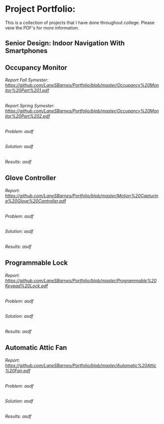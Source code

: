 # Project Portfolio:
This is a collection of projects that I have done throughout college. Please veiw the PDF's for more information.

## Senior Design: Indoor Navigation With Smartphones


## Occupancy Monitor
###### Report Fall Symester: https://github.com/LaneSBarnes/Portfolio/blob/master/Occupancy%20Monitor%20Part%201.pdf
###### Report Spring Symester: https://github.com/LaneSBarnes/Portfolio/blob/master/Occupancy%20Monitor%20Part%202.pdf
###### Problem: asdf
###### Solution: asdf
###### Results: asdf

## Glove Controller
###### Report: https://github.com/LaneSBarnes/Portfolio/blob/master/Motion%20Capturing%20Glove%20Controller.pdf
###### Problem: asdf
###### Solution: asdf
###### Results: asdf

## Programmable Lock
###### Report: https://github.com/LaneSBarnes/Portfolio/blob/master/Programmable%20Keypad%20Lock.pdf
###### Problem: asdf
###### Solution: asdf
###### Results: asdf

## Automatic Attic Fan
###### Report: https://github.com/LaneSBarnes/Portfolio/blob/master/Automatic%20Attic%20Fan.pdf
###### Problem: asdf
###### Solution: asdf
###### Results: asdf
